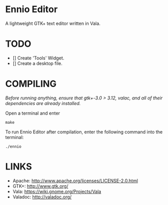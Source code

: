 # Ennio Editor
A lightweight GTK+ text editor written in Vala.

# TODO
- [] Create 'Tools' Widget.
- [] Create a desktop file.

# COMPILING
_Before running anything, ensure that gtk+-3.0 > 3.12, valac, and all of their dependencies are already installed._

Open a terminal and enter

```
make
```

To run Ennio Editor after compilation, enter the following command into the terminal:

```
./ennio
```

# LINKS
* Apache: http://www.apache.org/licenses/LICENSE-2.0.html
* GTK+: http://www.gtk.org/
* Vala: https://wiki.gnome.org/Projects/Vala
* Valadoc: http://valadoc.org/
